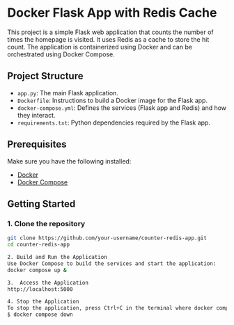 # Docker Flask App with Redis Cache

This project is a simple Flask web application that counts the number of times the homepage is visited. It uses Redis as a cache to store the hit count. The application is containerized using Docker and can be orchestrated using Docker Compose.

## Project Structure

- `app.py`: The main Flask application.
- `Dockerfile`: Instructions to build a Docker image for the Flask app.
- `docker-compose.yml`: Defines the services (Flask app and Redis) and how they interact.
- `requirements.txt`: Python dependencies required by the Flask app.

## Prerequisites

Make sure you have the following installed:

- [Docker](https://www.docker.com/get-started)
- [Docker Compose](https://docs.docker.com/compose/install/)

## Getting Started

### 1. Clone the repository

```bash
git clone https://github.com/your-username/counter-redis-app.git
cd counter-redis-app

2. Build and Run the Application
Use Docker Compose to build the services and start the application:
docker compose up &

3.  Access the Application
http://localhost:5000

4. Stop the Application
To stop the application, press Ctrl+C in the terminal where docker compose up is running. To remove the containers, networks, (but not images and volumes), use:
$ docker compose down


